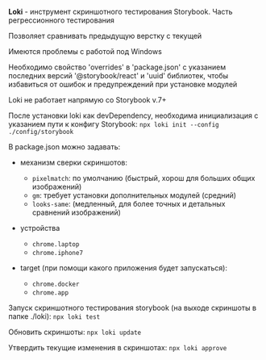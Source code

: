 **Loki** - инструмент скриншотного тестирования Storybook. Часть регрессионного тестирования

Позволяет сравнивать предыдущую верстку с текущей

Имеются проблемы с работой под Windows

Необходимо свойство 'overrides' в 'package.json' с указанием последних версий '@storybook/react' и
'uuid' библиотек, чтобы избавиться от ошибок и предупреждений при установке модулей

Loki не работает напрямую со Storybook v.7+

После установки loki как devDependency, необходима инициализация с указанием пути к конфигу Storybook:
`npx loki init --config ./config/storybook`

В package.json можно задавать:
- механизм сверки скриншотов:
    - `pixelmatch`: по умолчанию (быстрый, хорош для больших общих изображений)
    - `gm`: требует установки дополнительных модулей (средний)
    - `looks-same`: (медленный, для более точных и детальных сравнений изображений)

- устройства
    - `chrome.laptop`
    - `chrome.iphone7`
- target (при помощи какого приложения будет запускаться):
    - `chrome.docker`
    - `chrome.app`

Запуск скриншотного тестирования storybook (на выходе скриншоты в папке ./loki):
`npx loki test`

Обновить скриншоты:
`npx loki update`

Утвердить текущие изменения в скриншотах:
`npx loki approve`
